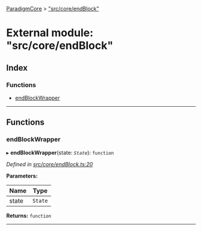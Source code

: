 [ParadigmCore](../README.md) > ["src/core/endBlock"](../modules/_src_core_endblock_.md)

# External module: "src/core/endBlock"

## Index

### Functions

* [endBlockWrapper](_src_core_endblock_.md#endblockwrapper)

---

## Functions

<a id="endblockwrapper"></a>

###  endBlockWrapper

▸ **endBlockWrapper**(state: *`State`*): `function`

*Defined in [src/core/endBlock.ts:20](https://github.com/paradigmfoundation/paradigmcore/blob/7d688ae/src/core/endBlock.ts#L20)*

**Parameters:**

| Name | Type |
| ------ | ------ |
| state | `State` |

**Returns:** `function`

___

